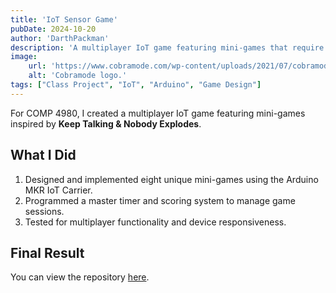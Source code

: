 ```yaml
---
title: 'IoT Sensor Game'
pubDate: 2024-10-20
author: 'DarthPackman'
description: 'A multiplayer IoT game featuring mini-games that require coordination and quick thinking.'
image:
    url: 'https://www.cobramode.com/wp-content/uploads/2021/07/cobramode-logo-website-big-1024x550.png'
    alt: 'Cobramode logo.'
tags: ["Class Project", "IoT", "Arduino", "Game Design"]
---
```


For COMP 4980, I created a multiplayer IoT game featuring mini-games inspired by **Keep Talking & Nobody Explodes**.

## What I Did

1. Designed and implemented eight unique mini-games using the Arduino MKR IoT Carrier.
2. Programmed a master timer and scoring system to manage game sessions.
3. Tested for multiplayer functionality and device responsiveness.

## Final Result

You can view the repository [here](https://github.com/DarthPackman/IOTGame).
